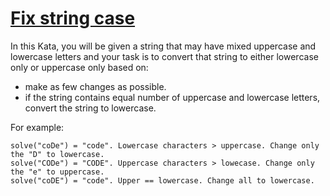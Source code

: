 # [Fix string case](https://www.codewars.com/kata/fix-string-case "https://www.codewars.com/kata/5b180e9fedaa564a7000009a")

In this Kata, you will be given a string that may have mixed uppercase and lowercase letters and your task is to convert that string to either lowercase only or uppercase only based on: 

* make as few changes as possible. 
* if the string contains equal number of uppercase and lowercase letters, convert the string to lowercase. 

For example:
```
solve("coDe") = "code". Lowercase characters > uppercase. Change only the "D" to lowercase.
solve("CODe") = "CODE". Uppercase characters > lowecase. Change only the "e" to uppercase.
solve("coDE") = "code". Upper == lowercase. Change all to lowercase.
```